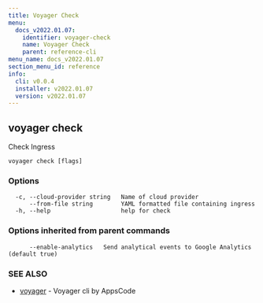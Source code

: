 ```yaml
---
title: Voyager Check
menu:
  docs_v2022.01.07:
    identifier: voyager-check
    name: Voyager Check
    parent: reference-cli
menu_name: docs_v2022.01.07
section_menu_id: reference
info:
  cli: v0.0.4
  installer: v2022.01.07
  version: v2022.01.07
---
```


## voyager check

Check Ingress

```
voyager check [flags]
```

### Options

```
  -c, --cloud-provider string   Name of cloud provider
      --from-file string        YAML formatted file containing ingress
  -h, --help                    help for check
```

### Options inherited from parent commands

```
      --enable-analytics   Send analytical events to Google Analytics (default true)
```

### SEE ALSO

* [voyager](/docs/v2022.01.07/reference/cli/voyager)	 - Voyager cli by AppsCode

